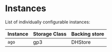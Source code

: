 # Instances

List of individually configurable instances:

| Instance | Storage Class | Backing store  |
|----------|---------------|----------------|
| `ago`    | gp3           | DHStore        |
